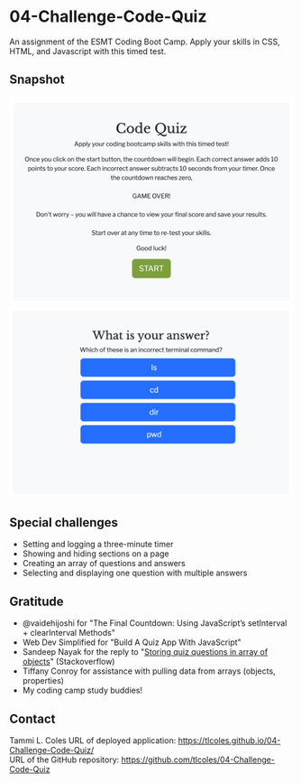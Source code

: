 # 04-Challenge-Code-Quiz
An assignment of the ESMT Coding Boot Camp. Apply your skills in CSS, HTML, and Javascript with this timed test.

## Snapshot
![Quiz start page](./assets/images/220604-04-Challenge-Code-Quiz-start.png)
![Quiz Q&A page](./assets/images/220604-04-Challenge-Code-Quiz-qa.png)

## Special challenges
* Setting and logging a three-minute timer
* Showing and hiding sections on a page
* Creating an array of questions and answers
* Selecting and displaying one question with multiple answers
## Gratitude
* @vaidehijoshi for "The Final Countdown: Using JavaScript’s setInterval + clearInterval Methods"
* Web Dev Simplified for "Build A Quiz App With JavaScript"
* Sandeep Nayak for the reply to "[Storing quiz questions in array of objects](https://stackoverflow.com/questions/37252041/storing-quiz-questions-in-array-of-objects)" (Stackoverflow)
* Tiffany Conroy for assistance with pulling data from arrays (objects, properties)
* My coding camp study buddies!
## Contact
Tammi L. Coles
URL of deployed application:  https://tlcoles.github.io/04-Challenge-Code-Quiz/  
URL of the GitHub repository: https://github.com/tlcoles/04-Challenge-Code-Quiz  